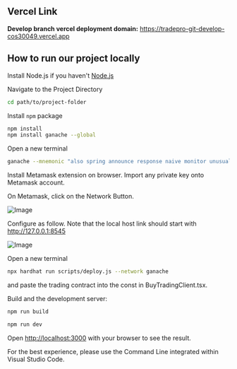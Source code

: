 ## Vercel Link
**__Develop branch vercel deployment domain:__** https://tradepro-git-develop-cos30049.vercel.app
## How to run our project locally

Install Node.js if you haven't
[Node.js](https://nodejs.org/en)

Navigate to the Project Directory
```bash
cd path/to/project-folder
```

Install ``npm`` package

```bash
npm install
npm install ganache --global
```
Open a new terminal 
```bash
ganache --mnemonic "also spring announce response naive monitor unusual name lecture foster rose oxygen"
```
Install Metamask extension on browser. Import any private key onto Metamask account.

On Metamask, click on the Network Button.

![Image](https://github.com/user-attachments/assets/75465c57-1ad6-4f1b-b5db-0e291b98c35d)

Configure as follow. Note that the local host link should start with http://127.0.0.1:8545

![Image](https://github.com/user-attachments/assets/426af9d0-98df-47d0-bb01-7e60fa77300b)

Open a new terminal
```bash
npx hardhat run scripts/deploy.js --network ganache
```
and paste the trading contract into the const in BuyTradingClient.tsx.

Build and the development server:
```bash
npm run build
```
```bash
npm run dev
```

Open [http://localhost:3000](http://localhost:3000) with your browser to see the result.

For the best experience, please use the Command Line integrated within Visual Studio Code.
